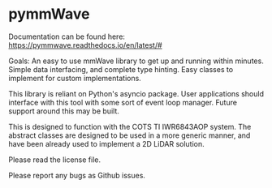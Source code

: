 # pymmWave

Documentation can be found here: https://pymmwave.readthedocs.io/en/latest/#

Goals:
An easy to use mmWave library to get up and running within minutes.
Simple data interfacing, and complete type hinting.
Easy classes to implement for custom implementations.

This library is reliant on Python's asyncio package. User applications should interface with this tool with some sort of event loop manager.
Future support around this may be built.

This is designed to function with the COTS TI IWR6843AOP system. The abstract classes are designed to be used in a more generic manner, and have been already used to implement a 2D LiDAR solution.

Please read the license file. 

Please report any bugs as Github issues.
